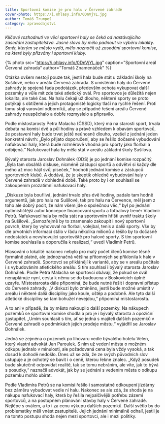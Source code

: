```yaml
---
title: Sportovní komise je pro halu v Červené zahradě
cover-photo: https://i.ohlasy.info/0DnVjYL.jpg
author: Tomáš Trumpeš
category: zpravodajství
---
```


*Klíčové rozhodnutí ve věci sportovní haly se čeká od nastávajícího zasedání zastupitelstva. Jasné slovo by mělo padnout ve výběru lokality. Směr, kterým se město vydá, mělo naznačit už zasedání sportovní komise, na které byly přizvány i sportovní kluby.*

{% photo src="https://i.ohlasy.info/0DnVjYL.jpg" caption="Sportovní areál Červená zahrada" author="Tomáš Znamenáček" %}

Otázka ovšem nestojí pouze tak, jestli hala bude stát u základní školy na Sušilově, nebo v areálu Červená zahrada. S umístěním haly do Červené zahrady je spojená řada podotázek, především ochota vykupovat další pozemky a vůle mít zde také atletický ovál. Pro sportovce je důležitá nejen lokalita, ale také čas. Na halu čekají už dlouho, některé sporty se proto potýkají s obtížemi a jejich protagonisté logicky tlačí na rychlé řešení. Proti tomu stojí varování odborníků, aby se případné řešení areálu Červené zahrady neuspěchalo a dobře rozmyslelo a připravilo.

Podle místostarosty Petra Malacha (ČSSD), který má na starosti sport, trvala debata na komisi dvě a půl hodiny a právě vzhledem k obavám sportovců, že postavení haly bude trvat ještě neúnosně dlouho, vzešel z jednání jeden konkrétní návrh: „Bylo přijato doporučení, aby se řešilo dočasné vybudování nafukovací haly, která bude rozměrově vhodná pro sporty jako florbal a odbíjená.“ Nafukovací hala by měla stát v areálu základní školy Sušilova. 

Bývalý starosta Jaroslav Dohnálek (ODS) je po jednání komise rozpačitý. „Byla tam obsáhlá diskuse, nicméně zástupci sportů a odvětví si každý dle mého až moc hájil svůj píseček,“ hodnotí jednání komise a zástupců sportovních klubů. A dodává, že je skeptik ohledně vybudování haly v Červené zahradě v dohledné době. Také proto by i on souhlasil se zakoupením prozatímní nafukovací haly.

„Diskuze byla bouřlivá, jednání trvalo přes dvě hodiny, padalo tam hodně argumentů, jak pro halu na Sušilové, tak pro halu na Července, měl jsem z toho ale dobrý pocit, že nám všem jde o společnou věc,“ byl po jednání optimističtější autor koncepce financování sportu a fotbalový trenér Vladimír Petrů. Nafukovací hala by měla stát na sportovním hřišti uvnitř traktu školy na Sušilově. „Samozřejmě by to znamenalo zakoupit i nový sportovní povrch, který by vyhovoval na florbal, volejbal, tenis a další sporty. Vše by dle prvotních informací stálo v řádu několika milionů a řešilo by to dočasně nedostatek a nevyhovující sportoviště pro halové sporty. S tím sportovní komise souhlasila a doporučila k realizaci,“ uvedl Vladimír Petrů.

Hlasování o lokalitě nakonec nebylo pro malý počet členů komise těsně formálně platné, ale jednoznačná většina přítomných se přiklonila k hale v Červené zahradě. Sportovci se přiklánějí k variantě, aby se v areálu počítalo i s vybudováním atletického areálu. S tím souhlasí i bývalý starosta Jaroslav Dohnálek. Podle Petra Malacha se sportovci obávají, že pokud se ovál nenaplánuje nyní, cesta k němu se do budoucna v Boskovicích úplně uzavře. Místostarosta dále připomíná, že bude nutné řešit i dopravní přístup do Červené zahrady. „V diskuzi bylo zmíněno, jestli bude možné umístit v areálu i některé další disciplíny jako koule, oštěp a podobně. Ale tyto další atletické disciplíny se tam bohužel nevejdou,“ připomíná místostarosta.

A to ani v případě, že by město nakoupilo další pozemky. Na nákupech pozemků se sportovní komise shodla a pro je i bývalý starosta a opoziční zastupitel. „Umím souhlasit s tím, ať se jedná s majiteli dalších pozemků v Červené zahradě o podmínkách jejich prodeje městu,“ vyjádřil se Jaroslav Dohnálek. 

Jedná se zejména o pozemek po lihovaru vedle bývalého hotelu Velen, který vlastní advokát Jan Paroulek. S ním už vedení města o možném odkupu jednalo v minulosti, ale požadovaná cena byla vždy vysoká, a tak dosud k dohodě nedošlo. Dnes už se zdá, že ze svých původních slov ustupuje a je ochotný se bavit i o ceně, kterou řekne znalec. „Když posudek bude skutečně odpovídat realitě, tak se tomu nebráním, ale víte, jak to bývá s posudky,“ naznačil advokát, jak by se jednání s vedením města o odkupu pozemku mohlo ubírat.

Podle Vladimíra Petrů se na komisi řešilo i samostatné odkoupení jízdárny bez záměru vybudovat vedle ní halu. Nakonec se ale zdá, že shoda je na nákupu nafukovací haly, která by řešila nejpalčivější potřebu zázemí sportovců, a na postupném plánování stavby haly v Červené zahradě. Nejlépe s oválem, a to i za cenu výkupu dalších pozemků. Další světlo by do problematiky měli vnést zastupitelé. Jejich jednání minimálně odhalí, jestli je na tomto postupu shoda nejen mezi sportovci, ale i mezi politiky.
